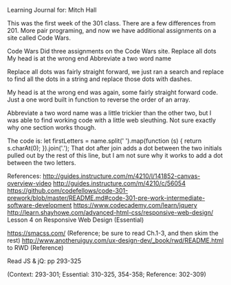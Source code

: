Learning Journal for: Mitch Hall

This was the first week of the 301 class. There are a few differences from 201. More pair programing, and now we have additional assignments on a site called Code Wars.

Code Wars
Did three assignments on the Code Wars site.
Replace all dots
My head is at the wrong end
Abbreviate a two word name

Replace all dots was fairly straight forward, we just ran a search and replace to find all the dots in a string and replace those dots with dashes. 

My head is at the wrong end was again, some fairly straight forward code. Just a one word built in function to reverse the order of an array.

Abbreviate a two word name was a little trickier than the other two, but I was able to find working code with a little web sleuthing. Not sure exactly why one section works though. 

The code is: let firstLetters = name.split(' ').map(function (s) { return s.charAt(0); }).join('.');
That dot after join adds a dot between the two initials pulled out by the rest of this line, but I am not sure why it works to add a dot between the two letters.

References: http://guides.instructure.com/m/4210/l/141852-canvas-overview-video
http://guides.instructure.com/m/4210/c/56054
https://github.com/codefellows/code-301-prework/blob/master/README.md#code-301-pre-work-intermediate-software-development
https://www.codecademy.com/learn/jquery
http://learn.shayhowe.com/advanced-html-css/responsive-web-design/  Lesson 4 on Responsive Web Design (Essential)

https://smacss.com/ (Reference; be sure to read Ch.1-3, and then skim the rest)
http://www.anotheruiguy.com/ux-design-dev/_book/rwd/README.html to RWD (Reference)


Read
JS & jQ: pp 293-325

(Context: 293-301; Essential: 310-325, 354-358; Reference: 302-309)

